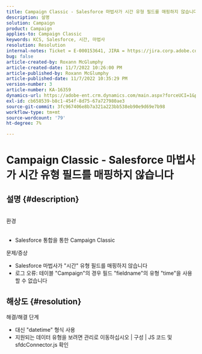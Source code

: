 ```yaml
---
title: Campaign Classic - Salesforce 마법사가 시간 유형 필드를 매핑하지 않습니다
description: 설명
solution: Campaign
product: Campaign
applies-to: Campaign Classic
keywords: KCS, Salesforce, 시간, 마법사
resolution: Resolution
internal-notes: Ticket = E-000153641, JIRA = https://jira.corp.adobe.com/browse/NEO-27340
bug: false
article-created-by: Roxann McGlumphy
article-created-date: 11/7/2022 10:26:00 PM
article-published-by: Roxann McGlumphy
article-published-date: 11/7/2022 10:35:29 PM
version-number: 3
article-number: KA-16359
dynamics-url: https://adobe-ent.crm.dynamics.com/main.aspx?forceUCI=1&pagetype=entityrecord&etn=knowledgearticle&id=a7e62e27-eb5e-ed11-9561-6045bd006704
exl-id: cb658539-b8c1-454f-8d75-67a727980ae3
source-git-commit: 3fc967406e8b7a321a223bb538eb90e9d69e7b98
workflow-type: tm+mt
source-wordcount: '79'
ht-degree: 7%

---
```


# Campaign Classic - Salesforce 마법사가 시간 유형 필드를 매핑하지 않습니다

## 설명 {#description}

<br>환경<br><br>
- Salesforce 통합을 통한 Campaign Classic

문제/증상
- Salesforce 마법사가 &quot;시간&quot; 유형 필드를 매핑하지 않습니다
- 로그 오류: 테이블 &quot;Campaign&quot;의 경우 필드 &quot;fieldname&quot;의 유형 &quot;time&quot;을 사용할 수 없습니다



## 해상도 {#resolution}

해결/해결 단계
- 대신 &quot;datetime&quot; 형식 사용
- 지원되는 데이터 유형을 보려면 관리로 이동하십시오 | 구성 | JS 코드 및 sfdcConnector.js 확인
